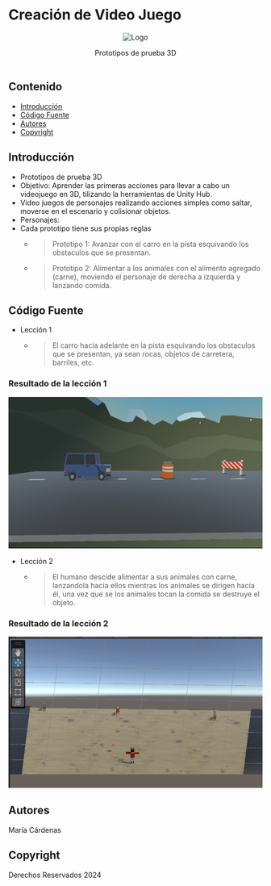 # Creación de Video Juego
<p align="center">
    <img src="https://evadformacion.com/wp-content/uploads/claywirecomb_2.jpg" alt="Logo" width=1200 height=300>

  <p align="center">
    Prototipos de prueba 3D
    <br>
    <br>
  </p>
</p>


## Contenido

- [Introducción](#introducción)
- [Código Fuente](#código-fuente)
- [Autores](#autores)
- [Copyright](#copyright)


## Introducción

- Prototipos de prueba 3D
- Objetivo: Aprender las primeras acciones para llevar a cabo un videojuego en 3D, tilizando la herramientas de Unity Hub.
- Video juegos de personajes realizando acciones simples como saltar, moverse en el escenario y colisionar objetos.
- Personajes:
- Cada prototipo tiene sus propias reglas
  * > Prototipo 1:
    > Avanzar con el carro en la pista esquivando los obstaculos que se presentan.
  * >Prototipo 2:
    > Alimentar a los animales con el alimento agregado (carne), moviendo el personaje de derecha a izquierda y lanzando comida. 

## Código Fuente

* Lección 1
  * > El carro hacia adelante en la pista esquivando los obstaculos que se presentan, ya sean rocas, objetos de carretera, barriles, etc.

### Resultado de la lección 1
<img src="img/resultados/prototipo1.png" alt="Prototipo 1" width="1200" height="300">

* Lección 2
  * > El humano descide alimentar a sus animales con carne, lanzandola hacia ellos mientras los animales se dirigen hacia él, una vez que se los animales tocan la comida se destruye el objeto.

### Resultado de la lección 2
<img src="img/resultados/prototipo2.png" alt="Prototipo 2" width="1200" height="300">


## Autores
María Cárdenas

## Copyright
Derechos Reservados 2024
